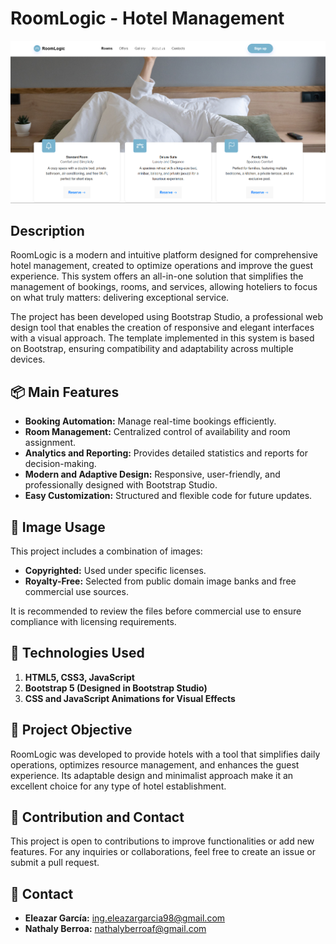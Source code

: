# RoomLogic - Hotel Management

![Imagen de Portada](https://raw.githubusercontent.com/nmbf02/RoomLogic-HotelManagement/main/assets/img/section-principal.png)

## Description

RoomLogic is a modern and intuitive platform designed for comprehensive hotel management, created to optimize operations and improve the guest experience. This system offers an all-in-one solution that simplifies the management of bookings, rooms, and services, allowing hoteliers to focus on what truly matters: delivering exceptional service.

The project has been developed using Bootstrap Studio, a professional web design tool that enables the creation of responsive and elegant interfaces with a visual approach. The template implemented in this system is based on Bootstrap, ensuring compatibility and adaptability across multiple devices.

## 📦 Main Features

* **Booking Automation:** Manage real-time bookings efficiently.
* **Room Management:** Centralized control of availability and room assignment.
* **Analytics and Reporting:** Provides detailed statistics and reports for decision-making.
* **Modern and Adaptive Design:** Responsive, user-friendly, and professionally designed with Bootstrap Studio.
* **Easy Customization:** Structured and flexible code for future updates.

## 📸 Image Usage

This project includes a combination of images:

* **Copyrighted:** Used under specific licenses.
* **Royalty-Free:** Selected from public domain image banks and free commercial use sources.

It is recommended to review the files before commercial use to ensure compliance with licensing requirements.

## 🚀 Technologies Used

1. **HTML5, CSS3, JavaScript**
2. **Bootstrap 5 (Designed in Bootstrap Studio)**
3. **CSS and JavaScript Animations for Visual Effects**

## 🎯 Project Objective

RoomLogic was developed to provide hotels with a tool that simplifies daily operations, optimizes resource management, and enhances the guest experience. Its adaptable design and minimalist approach make it an excellent choice for any type of hotel establishment.

## 📩 Contribution and Contact

This project is open to contributions to improve functionalities or add new features. For any inquiries or collaborations, feel free to create an issue or submit a pull request.

## 📧 Contact

- **Eleazar García:** [ing.eleazargarcia98@gmail.com](mailto:ing.eleazargarcia98@gmail.com)
- **Nathaly Berroa:** [nathalyberroaf@gmail.com](mailto:nathalyberroaf@gmail.com)
